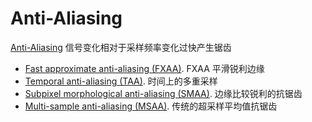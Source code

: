 # Anti-Aliasing

[Anti-Aliasing](https://docs.unity3d.com/Packages/com.unity.render-pipelines.high-definition@13.1/manual/Anti-Aliasing.html) 信号变化相对于采样频率变化过快产生锯齿

- [Fast approximate anti-aliasing (FXAA)](https://docs.unity3d.com/Packages/com.unity.render-pipelines.high-definition@13.1/manual/Anti-Aliasing.html#FXAA).  FXAA 平滑锐利边缘
- [Temporal anti-aliasing (TAA)](https://docs.unity3d.com/Packages/com.unity.render-pipelines.high-definition@13.1/manual/Anti-Aliasing.html#TAA). 时间上的多重采样
- [Subpixel morphological anti-aliasing (SMAA)](https://docs.unity3d.com/Packages/com.unity.render-pipelines.high-definition@13.1/manual/Anti-Aliasing.html#SMAA). 边缘比较锐利的抗锯齿
- [Multi-sample anti-aliasing (MSAA)](https://docs.unity3d.com/Packages/com.unity.render-pipelines.high-definition@13.1/manual/Anti-Aliasing.html#MSAA). 传统的超采样平均值抗锯齿